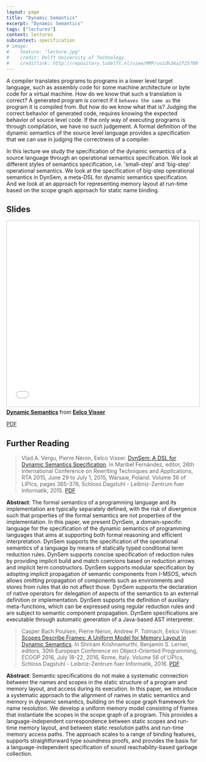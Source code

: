 ```yaml
---
layout: page
title: "Dynamic Semantics"
excerpt: "Dynamic Semantics"
tags: ["lectures"]
context: lectures
subcontext: specification
# image: 
#    feature: "lecture.jpg"
#    credit: Delft University of Technology
#    creditlink: http://repository.tudelft.nl/view/MMP/uuid%3Aa2f25709-c56e-453e-9394-4a05acf603a4/
---
```


A compiler translates programs to programs in a lower level target language, such as assembly code for some machine architecture or byte code for a virtual machine. How do we know that such a translation is correct? A generated program is correct if it `behaves the same as` the program it is compiled from. But how do we know what that is? Judging the correct behavior of generated code, requires knowing the expected behavior of source level code. If the only way of executing programs is through compilation, we have no such judgement. A formal definition of the dynamic semantics of the source level language provides a specification that we can use in judging the correctness of a compiler.

In this lecture we study the specification of the dynamic semantics of a source language through an operational semantics specification. We look at different styles of semantics specification, i.e. 'small-step' and 'big-step' operational semantics. We look at the specification of big-step operational semantics in DynSem, a meta-DSL for dynamic semantics specification. And we look at an approach for representing memory layout at run-time based on the scope graph approach for static name binding.

## Slides

<iframe src="//www.slideshare.net/slideshow/embed_code/key/9fPJPWzMm3W0tl" width="595" height="485" frameborder="0" marginwidth="0" marginheight="0" scrolling="no" style="border:1px solid #CCC; border-width:1px; margin-bottom:5px; max-width: 100%;" allowfullscreen> </iframe> <div style="margin-bottom:5px"> <strong> <a href="//www.slideshare.net/eelcovisser/dynamic-semantics" title="Dynamic Semantics" target="_blank">Dynamic Semantics</a> </strong> from <strong><a target="_blank" href="//www.slideshare.net/eelcovisser">Eelco Visser</a></strong> </div>

[PDF](https://github.com/TUDelft-IN4303-2016/lectures/blob/master/09-dynamic-semantics/Dynamic%20Semantics.pdf)


## Further Reading

> Vlad A. Vergu, Pierre Néron, Eelco Visser. [DynSem: A DSL for Dynamic Semantics Specification](http://drops.dagstuhl.de/opus/volltexte/2015/5208/). In Maribel Fernández, editor, 26th International Conference on Rewriting Techniques and Applications, RTA 2015, June 29 to July 1, 2015, Warsaw, Poland. Volume 36 of LIPIcs, pages 365-378, Schloss Dagstuhl - Leibniz-Zentrum fuer Informatik, 2015. [PDF](http://drops.dagstuhl.de/opus/volltexte/2015/5208/pdf/28.pdf)

__Abstract__: The formal semantics of a programming language and its implementation are typically separately defined, with the risk of divergence such that properties of the formal semantics are not properties of the implementation. In this paper, we present DynSem, a domain-specific language for the specification of the dynamic semantics of programming languages that aims at supporting both formal reasoning and efficient interpretation. DynSem supports the specification of the operational semantics of a language by means of statically typed conditional term reduction rules. DynSem supports concise specification of reduction rules by providing implicit build and match coercions based on reduction arrows and implicit term constructors. DynSem supports modular specification by adopting implicit propagation of semantic components from I-MSOS, which allows omitting propagation of components such as environments and stores from rules that do not affect those. DynSem supports the declaration of native operators for delegation of aspects of the semantics to an external definition or implementation. DynSem supports the definition of auxiliary meta-functions, which can be expressed using regular reduction rules and are subject to semantic component propagation. DynSem specifications are executable through automatic generation of a Java-based AST interpreter. 

> Casper Bach Poulsen, Pierre Néron, Andrew P. Tolmach, Eelco Visser. [Scopes Describe Frames: A Uniform Model for Memory Layout in Dynamic Semantics](http://drops.dagstuhl.de/opus/volltexte/2016/6114/). In Shriram Krishnamurthi, Benjamin S. Lerner, editors, 30th European Conference on Object-Oriented Programming, ECOOP 2016, July 18-22, 2016, Rome, Italy. Volume 56 of LIPIcs, Schloss Dagstuhl - Leibniz-Zentrum fuer Informatik, 2016. [PDF](http://drops.dagstuhl.de/opus/volltexte/2016/6114/pdf/LIPIcs-ECOOP-2016-20.pdf)

__Abstract__: Semantic specifications do not make a systematic connection between the names and scopes in the static structure of a program and memory layout, and access during its execution. In this paper, we introduce a systematic approach to the alignment of names in static semantics and memory in dynamic semantics, building on the scope graph framework for name resolution. We develop a uniform memory model consisting of frames that instantiate the scopes in the scope graph of a program. This provides a language-independent correspondence between static scopes and run-time memory layout, and between static resolution paths and run-time memory access paths. The approach scales to a range of binding features, supports straightforward type soundness proofs, and provides the basis for a language-independent specification of sound reachability-based garbage collection. 




